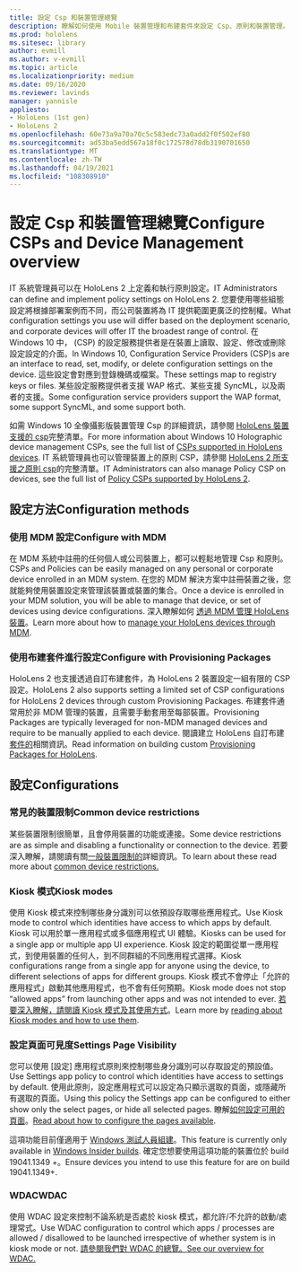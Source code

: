 ```yaml
---
title: 設定 Csp 和裝置管理總覽
description: 瞭解如何使用 Mobile 裝置管理和布建套件來設定 Csp、原則和裝置管理。
ms.prod: hololens
ms.sitesec: library
author: evmill
ms.author: v-evmill
ms.topic: article
ms.localizationpriority: medium
ms.date: 09/16/2020
ms.reviewer: lavinds
manager: yannisle
appliesto:
- HoloLens (1st gen)
- HoloLens 2
ms.openlocfilehash: 60e73a9a70a70c5c583edc73a0add2f0f502ef80
ms.sourcegitcommit: ad53ba5edd567a18f0c172578d78db3190701650
ms.translationtype: MT
ms.contentlocale: zh-TW
ms.lasthandoff: 04/19/2021
ms.locfileid: "108308910"
---
```

# <a name="configure-csps-and-device-management-overview"></a><span data-ttu-id="a785a-103">設定 Csp 和裝置管理總覽</span><span class="sxs-lookup"><span data-stu-id="a785a-103">Configure CSPs and Device Management overview</span></span>

<span data-ttu-id="a785a-104">IT 系統管理員可以在 HoloLens 2 上定義和執行原則設定。</span><span class="sxs-lookup"><span data-stu-id="a785a-104">IT Administrators can define and implement policy settings on HoloLens 2.</span></span> <span data-ttu-id="a785a-105">您要使用哪些組態設定將根據部署案例而不同，而公司裝置將為 IT 提供範圍更廣泛的控制權。</span><span class="sxs-lookup"><span data-stu-id="a785a-105">What configuration settings you use will differ based on the deployment scenario, and corporate devices will offer IT the broadest range of control.</span></span> <span data-ttu-id="a785a-106">在 Windows 10 中， (CSP) 的設定服務提供者是在裝置上讀取、設定、修改或刪除設定設定的介面。</span><span class="sxs-lookup"><span data-stu-id="a785a-106">In Windows 10, Configuration Service Providers (CSP)s are an interface to read, set, modify, or delete configuration settings on the device.</span></span> <span data-ttu-id="a785a-107">這些設定會對應到登錄機碼或檔案。</span><span class="sxs-lookup"><span data-stu-id="a785a-107">These settings map to registry keys or files.</span></span> <span data-ttu-id="a785a-108">某些設定服務提供者支援 WAP 格式、某些支援 SyncML，以及兩者的支援。</span><span class="sxs-lookup"><span data-stu-id="a785a-108">Some configuration service providers support the WAP format, some support SyncML, and some support both.</span></span>

<span data-ttu-id="a785a-109">如需 Windows 10 全像攝影版裝置管理 Csp 的詳細資訊，請參閱 [HoloLens 裝置支援的 csp](https://docs.microsoft.com/windows/client-management/mdm/configuration-service-provider-reference#hololens)完整清單。</span><span class="sxs-lookup"><span data-stu-id="a785a-109">For more information about Windows 10 Holographic device management CSPs, see the full list of [CSPs supported in HoloLens devices](https://docs.microsoft.com/windows/client-management/mdm/configuration-service-provider-reference#hololens).</span></span>
<span data-ttu-id="a785a-110">IT 系統管理員也可以管理裝置上的原則 CSP，請參閱 [HoloLens 2 所支援之原則 csp](https://docs.microsoft.com/windows/client-management/mdm/policy-csps-supported-by-hololens2)的完整清單。</span><span class="sxs-lookup"><span data-stu-id="a785a-110">IT Administrators can also manage Policy CSP on devices, see the full list of [Policy CSPs supported by HoloLens 2](https://docs.microsoft.com/windows/client-management/mdm/policy-csps-supported-by-hololens2).</span></span>

## <a name="configuration-methods"></a><span data-ttu-id="a785a-111">設定方法</span><span class="sxs-lookup"><span data-stu-id="a785a-111">Configuration methods</span></span>

### <a name="configure-with-mdm"></a><span data-ttu-id="a785a-112">使用 MDM 設定</span><span class="sxs-lookup"><span data-stu-id="a785a-112">Configure with MDM</span></span>

<span data-ttu-id="a785a-113">在 MDM 系統中註冊的任何個人或公司裝置上，都可以輕鬆地管理 Csp 和原則。</span><span class="sxs-lookup"><span data-stu-id="a785a-113">CSPs and Policies can be easily managed on any personal or corporate device enrolled in an MDM system.</span></span> <span data-ttu-id="a785a-114">在您的 MDM 解決方案中註冊裝置之後，您就能夠使用裝置設定來管理該裝置或裝置的集合。</span><span class="sxs-lookup"><span data-stu-id="a785a-114">Once a device is enrolled in your MDM solution, you will be able to manage that device, or set of devices using device configurations.</span></span> <span data-ttu-id="a785a-115">深入瞭解如何 [透過 MDM 管理 HoloLens 裝置](hololens-mdm-configure.md)。</span><span class="sxs-lookup"><span data-stu-id="a785a-115">Learn more about how to [manage your HoloLens devices through MDM](hololens-mdm-configure.md).</span></span>

### <a name="configure-with-provisioning-packages"></a><span data-ttu-id="a785a-116">使用布建套件進行設定</span><span class="sxs-lookup"><span data-stu-id="a785a-116">Configure with Provisioning Packages</span></span>

<span data-ttu-id="a785a-117">HoloLens 2 也支援透過自訂布建套件，為 HoloLens 2 裝置設定一組有限的 CSP 設定。</span><span class="sxs-lookup"><span data-stu-id="a785a-117">HoloLens 2 also supports setting a limited set of CSP configurations for HoloLens 2 devices through custom Provisioning Packages.</span></span> <span data-ttu-id="a785a-118">布建套件通常用於非 MDM 管理的裝置，且需要手動套用至每部裝置。</span><span class="sxs-lookup"><span data-stu-id="a785a-118">Provisioning Packages are typically leveraged for non-MDM managed devices and require to be manually applied to each device.</span></span> <span data-ttu-id="a785a-119">閱讀建立 HoloLens 自訂布建 [套件的](https://docs.microsoft.com/hololens/hololens-provisioning)相關資訊。</span><span class="sxs-lookup"><span data-stu-id="a785a-119">Read information on building custom [Provisioning Packages for HoloLens](https://docs.microsoft.com/hololens/hololens-provisioning).</span></span>

## <a name="configurations"></a><span data-ttu-id="a785a-120">設定</span><span class="sxs-lookup"><span data-stu-id="a785a-120">Configurations</span></span>

### <a name="common-device-restrictions"></a><span data-ttu-id="a785a-121">常見的裝置限制</span><span class="sxs-lookup"><span data-stu-id="a785a-121">Common device restrictions</span></span>

<span data-ttu-id="a785a-122">某些裝置限制很簡單，且會停用裝置的功能或連接。</span><span class="sxs-lookup"><span data-stu-id="a785a-122">Some device restrictions are as simple and disabling a functionality or connection to the device.</span></span> <span data-ttu-id="a785a-123">若要深入瞭解，請閱讀有關[一般裝置限制的](hololens-common-device-restrictions.md)詳細資訊。</span><span class="sxs-lookup"><span data-stu-id="a785a-123">To learn about these read more about [common device restrictions.](hololens-common-device-restrictions.md)</span></span>

### <a name="kiosk-modes"></a><span data-ttu-id="a785a-124">Kiosk 模式</span><span class="sxs-lookup"><span data-stu-id="a785a-124">Kiosk modes</span></span>

<span data-ttu-id="a785a-125">使用 Kiosk 模式來控制哪些身分識別可以依預設存取哪些應用程式。</span><span class="sxs-lookup"><span data-stu-id="a785a-125">Use Kiosk mode to control which identities have access to which apps by default.</span></span> <span data-ttu-id="a785a-126">Kiosk 可以用於單一應用程式或多個應用程式 UI 體驗。</span><span class="sxs-lookup"><span data-stu-id="a785a-126">Kiosks can be used for a single app or multiple app UI experience.</span></span> <span data-ttu-id="a785a-127">Kiosk 設定的範圍從單一應用程式，到使用裝置的任何人，到不同群組的不同應用程式選擇。</span><span class="sxs-lookup"><span data-stu-id="a785a-127">Kiosk configurations range from a single app for anyone using the device, to different selections of apps for different groups.</span></span> <span data-ttu-id="a785a-128">Kiosk 模式不會停止「允許的應用程式」啟動其他應用程式，也不會有任何預期。</span><span class="sxs-lookup"><span data-stu-id="a785a-128">Kiosk mode does not stop “allowed apps” from launching other apps and was not intended to ever.</span></span> <span data-ttu-id="a785a-129">[若要深入瞭解，請閱讀 Kiosk 模式及其使用方式](hololens-kiosk.md)。</span><span class="sxs-lookup"><span data-stu-id="a785a-129">Learn more by [reading about Kiosk modes and how to use them](hololens-kiosk.md).</span></span>

### <a name="settings-page-visibility"></a><span data-ttu-id="a785a-130">設定頁面可見度</span><span class="sxs-lookup"><span data-stu-id="a785a-130">Settings Page Visibility</span></span>

<span data-ttu-id="a785a-131">您可以使用 [設定] 應用程式原則來控制哪些身分識別可以存取設定的預設值。</span><span class="sxs-lookup"><span data-stu-id="a785a-131">Use Settings app policy to control which identities have access to settings by default.</span></span> <span data-ttu-id="a785a-132">使用此原則，設定應用程式可以設定為只顯示選取的頁面，或隱藏所有選取的頁面。</span><span class="sxs-lookup"><span data-stu-id="a785a-132">Using this policy the Settings app can be configured to either show only the select pages, or hide all selected pages.</span></span> <span data-ttu-id="a785a-133">瞭解[如何設定可用的頁面](settings-uri-list.md)。</span><span class="sxs-lookup"><span data-stu-id="a785a-133">[Read about how to configure the pages available](settings-uri-list.md).</span></span>

<span data-ttu-id="a785a-134">這項功能目前僅適用于 [Windows 測試人員組建](hololens-insider.md)。</span><span class="sxs-lookup"><span data-stu-id="a785a-134">This feature is currently only available in [Windows Insider builds](hololens-insider.md).</span></span> <span data-ttu-id="a785a-135">確定您想要使用這項功能的裝置位於 build 19041.1349 +。</span><span class="sxs-lookup"><span data-stu-id="a785a-135">Ensure devices you intend to use this feature for are on build 19041.1349+.</span></span>

### <a name="wdac"></a><span data-ttu-id="a785a-136">WDAC</span><span class="sxs-lookup"><span data-stu-id="a785a-136">WDAC</span></span>

<span data-ttu-id="a785a-137">使用 WDAC 設定來控制不論系統是否處於 kiosk 模式，都允許/不允許的啟動/處理常式。</span><span class="sxs-lookup"><span data-stu-id="a785a-137">Use WDAC configuration to control which apps / processes are allowed / disallowed to be launched irrespective of whether system is in kiosk mode or not.</span></span>
[<span data-ttu-id="a785a-138">請參閱我們對 WDAC 的總覽。</span><span class="sxs-lookup"><span data-stu-id="a785a-138">See our overview for WDAC.</span></span>](windows-defender-application-control-wdac.md)
